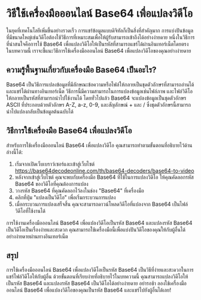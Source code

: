 วิธีใช้เครื่องมือออนไลน์ Base64 เพื่อแปลงวิดีโอ
===============================================

ในยุคที่เทคโนโลยีเพิ่มขึ้นอย่างรวดเร็ว การแชร์ข้อมูลแบบดิจิทัลก็เป็นสิ่งที่สำคัญมาก การแบ่งปันข้อมูลที่มีขนาดใหญ่เช่นวิดีโอต้องใช้วิธีการที่เหมาะสมเพื่อให้ผู้รับสามารถเข้าถึงได้อย่างง่ายดาย หนึ่งในวิธีการที่น่าสนใจคือการใช้ Base64 เพื่อแปลงวิดีโอให้เป็นรหัสที่สามารถแชร์ได้ผ่านอินเทอร์เน็ตโดยตรง ในบทความนี้ เราจะชี้แนะวิธีการใช้เครื่องมือออนไลน์ Base64 เพื่อแปลงวิดีโอของคุณอย่างง่ายดาย

ความรู้พื้นฐานเกี่ยวกับเครื่องมือ Base64 เป็นอะไร?
--------------------------------------------------

Base64 เป็นวิธีการแปลงข้อมูลที่มีลักษณะข้อความหรือไฟล์ให้กลายเป็นชุดตัวอักษรที่สามารถอ่านได้และแชร์ได้ผ่านทางอินเทอร์เน็ต วิธีการนี้มีความสามารถในการแปลงข้อมูลเช่นไฟล์ภาพ และไฟล์วิดีโอให้กลายเป็นรหัสที่สามารถนำไปใช้งานได้ โดยทั่วไปแล้ว Base64 จะแปลงข้อมูลเป็นชุดตัวอักษร ASCII ที่ประกอบด้วยตัวอักษร A-Z, a-z, 0-9, และสัญลักษณ์ + และ / ซึ่งชุดตัวอักษรนี้สามารถนำไปแปลงกลับเป็นข้อมูลต้นฉบับได้

วิธีการใช้เครื่องมือ Base64 เพื่อแปลงวิดีโอ
-------------------------------------------

สำหรับการใช้เครื่องมือออนไลน์ Base64 เพื่อแปลงวิดีโอ คุณสามารถทำตามขั้นตอนที่อธิบายไว้ด้านล่างนี้ได้:

1. เริ่มจากเปิดเว็บเบราว์เซอร์และเข้าสู่เว็บไซต์ <https://base64decodeonline.com/th/base64-decoders/base64-to-video>
2. หลังจากเข้าสู่เว็บไซต์ คุณจะพบกับเครื่องมือ Base64 ที่ใช้ในการแปลงวิดีโอ ให้คุณคัดลอกรหัส Base64 ของวิดีโอที่คุณต้องการแปลง
3. วางรหัส Base64 ที่คุณคัดลอกไว้ลงในช่อง "Base64" ที่เครื่องมือ
4. คลิกที่ปุ่ม "แปลงเป็นวิดีโอ" เพื่อเริ่มกระบวนการแปลง
5. เมื่อกระบวนการแปลงเสร็จสิ้น คุณจะสามารถดาวน์โหลดวิดีโอที่แปลงจาก Base64 เป็นไฟล์วิดีโอที่ใช้งานได้

การใช้งานเครื่องมือออนไลน์ Base64 เพื่อแปลงวิดีโอเป็นรหัส Base64 และแปลงรหัส Base64 เป็นวิดีโอเป็นเรื่องง่ายและสะดวก คุณสามารถใช้เครื่องมือนี้เพื่อแบ่งปันวิดีโอของคุณให้กับผู้อื่นได้อย่างง่ายดายผ่านทางอินเทอร์เน็ต

สรุป
----

การใช้เครื่องมือออนไลน์ Base64 เพื่อแปลงวิดีโอเป็นรหัส Base64 เป็นวิธีที่ง่ายและสะดวกในการแชร์ไฟล์วิดีโอให้กับผู้อื่น ด้วยขั้นตอนที่เรียบง่ายที่อธิบายไว้ในบทความนี้ คุณสามารถแปลงวิดีโอให้เป็นรหัส Base64 และแปลงรหัส Base64 เป็นวิดีโอได้อย่างง่ายดาย อย่ารอช้า ลองใช้เครื่องมือออนไลน์ Base64 เพื่อแปลงวิดีโอของคุณเป็นรหัส Base64 และแชร์ไปยังผู้อื่นได้เลย!